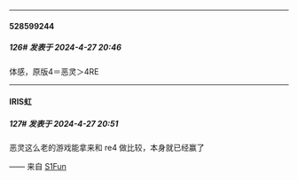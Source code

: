 ﻿
*****

####  528599244  
##### 126#       发表于 2024-4-27 20:46

体感，原版4＝恶灵＞4RE

*****

####  IRIS虹  
##### 127#       发表于 2024-4-27 20:51

恶灵这么老的游戏能拿来和 re4 做比较，本身就已经赢了

—— 来自 [S1Fun](https://s1fun.koalcat.com)

